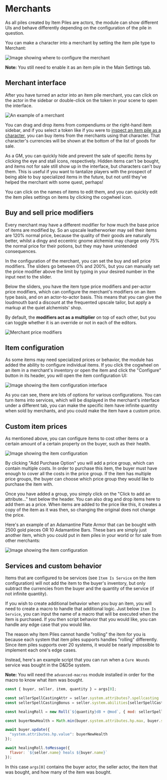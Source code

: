 # Merchants

As all piles created by Item Piles are actors, the module can show different UIs and behave differently depending on the
configuration of the pile in question.

You can make a character into a merchant by setting the item pile type to Merchant:

![Image showing where to configure the merchant](images/merchant-config.png)

**Note:** You still need to enable it as an item pile in the Main Settings tab.

## Merchant interface

After you have turned an actor into an item pile merchant, you can click on the actor in the sidebar or double-click on
the token in your scene to open the interface.

![An example of a merchant](images/merchant-interface.png)

You can drag and drop items from compendiums or the right-hand item sidebar, and if you select a token like if you were
to [inspect an item pile as a character](basic-use.md#inspecting-pile-as-character), you can buy items from the
merchants using that character. That character's currencies will be shown at the bottom of the list of goods for sale.

As a GM, you can quickly hide and prevent the sale of specific items by clicking the eye and stall icons, respectively.
Hidden items can't be bought, and items not for sale still show up in the interface, but characters can't buy them. This
is useful if you want to tantalize players with the prospect of being able to buy specialized items in the future, but
not until they've helped the merchant with some quest, perhaps!

You can click on the names of items to edit them, and you can quickly edit the item piles settings on items by clicking
the cogwheel icon.

## Buy and sell price modifiers

Every merchant may have a different modifier for how much the base price of items are modified by. So an upscale
leatherworker may sell their items are 120% normal price, because the quality of their goods are naturally better,
whilst a dingy and eccentric gnome alchemist may charge only 75% the normal price for their potions, but they may have
unintended consequences.

In the configuration of the merchant, you can set the buy and sell price modifiers. The sliders go between 0% and 200%,
but you can manually set the price modifier above the limit by typing in your desired number in the input next to the
slider.

Below the sliders, you have the item type price modifiers and per-actor price modifiers, which can configure the
merchant's modifiers on an item type basis, and on an actor-to-actor basis. This means that you can give the loudmouth
bard a discount at the frequented upscale tailor, but apply a markup at the quiet alchemists' shop.

By default, the **modifiers act as a multiplier** on top of each other, but you can toggle whether it is an override or
not in each of the editors.

![Merchant price modifiers](images/price-modifiers.png)

## Item configuration

As some items may need specialized prices or behavior, the module has added the ability to configure individual items.
If you click the cogwheel on an item in a merchant's inventory or open the item and click the "Configure" button in its
header, you will open the item configuration UI:

![Image showing the item configuration interface](images/item-config.png)

As you can see, there are lots of options for various configurations. You can turn items into services, which will be
displayed in the merchant's interface under a different tab, you can make the specific item have infinite quantity when
sold by merchants, and you could make the item have a custom price.

## Custom item prices

As mentioned above, you can configure items to cost other items or a certain amount of a certain property on the buyer,
such as their health.

![Image showing the item configuration](images/custom-item-prices.png)

By clicking "Add Purchase Option" you will add a price group, which can contain multiple costs. In order to purchase
this item, the buyer must have enough to cover all the costs in the price group. If the item has multiple price groups,
the buyer can choose which price group they would like to purchase the item with.

Once you have added a group, you simply click on the "Click to add an attribute..." text below the header. You can also
drag and drop items here to add them as a price. When items are added to the price like this, it creates a copy of the
item as it was then, so changing the original does not change the price.

Here's an example of an Adamantine Plate Armor that can be bought with 2500 gold pieces OR 10 Adamantine Bars. These
bars are simply just another item, which you could put in item piles in your world or for sale from other merchants:

![Image showing the item configuration](images/custom-adamantine-price.png)

## Services and custom behavior

Items that are configured to be services (see `Item Is Service` on the item configuration) will not add the item to the
buyer's inventory, but only subtract the currencies from the buyer and the quantity of the service (if not infinite
quantity).

If you wish to create additional behavior when you buy an item, you will need to create a macro to handle that additional
logic. Just below `Item Is Service`, you can input the name of a macro that will be executed when the item is purchased.
If you then script behavior that you would like, you can handle any edge case that you would like.

The reason why Item Piles cannot handle "rolling" the item for you is because each system that item piles supports handles
"rolling" differently. Since item piles supports over 20 systems, it would be nearly impossible to implement each one's
edge cases.

Instead, here's an example script that you can run when a `Cure Wounds` service was bought in the D&D5e system.

**Note:** You will need the `advanced-macros` module installed in order for the macro to know what item was bought.

```js
const { buyer, seller, item, quantity } = args[0];

const sellerSpellCastingAttr = seller.system.attributes?.spellcasting || "wis";
const sellerSpellCastingBonus = seller.system.abilities[sellerSpellCastingAttr]?.mod || 0;

const healingRoll = new Roll(`${quantity}d8 + @mod`, { mod: sellerSpellCastingBonus }).evaluate({ async: false });

const buyerNewHealth = Math.min(buyer.system.attributes.hp.max, buyer.system.attributes.hp.value + healingRoll.total);

await buyer.update({
  "system.attributes.hp.value": buyerNewHealth
});

await healingRoll.toMessage({
  flavor: `${seller.name} heals ${buyer.name}`
});
```

In this case `args[0]` contains the buyer actor, the seller actor, the item that was bought, and how many of the item was bought.

